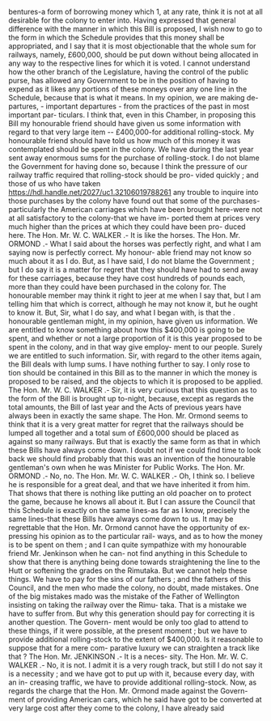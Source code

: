bentures-a form of borrowing money which 1, at any rate, think it is not at all desirable for the colony to enter into. Having expressed that general difference with the manner in which this Bill is proposed, I wish now to go to the form in which the Schedule provides that this money shall be appropriated, and I say that it is most objectionable that the whole sum for railways, namely, £600,000, should be put down without being allocated in any way to the respective lines for which it is voted. I cannot understand how the other branch of the Legislature, having the control of the public purse, has allowed any Government to be in the position of having to expend as it likes any portions of these moneys over any one line in the Schedule, because that is what it means. In my opinion, we are making de- partures, - important departures - from the practices of the past in most important par- ticulars. I think that, even in this Chamber, in proposing this Bill my honourable friend should have given us some information with regard to that very large item -- £400,000-for additional rolling-stock. My honourable friend should have told us how much of this money it was contemplated should be spent in the colony. We have during the last year sent away enormous sums for the purchase of rolling-stock. I do not blame the Government for having done so, because I think the pressure of our railway traffic required that rolling-stock should be pro- vided quickly ; and those of us who have taken https://hdl.handle.net/2027/uc1.32106019788261 any trouble to inquire into those purchases by the colony have found out that some of the purchases-particularly the American carriages which have been brought here-were not at all satisfactory to the colony-that we have im- ported them at prices very much higher than the prices at which they could have been pro- duced here. The Hon. Mr. W. C. WALKER .- It is like the horses. The Hon. Mr. ORMOND .- What I said about the horses was perfectly right, and what I am saying now is perfectly correct. My honour- able friend may not know so much about it as I do. But, as I have said, I do not blame the Government ; but I do say it is a matter for regret that they should have had to send away for these carriages, because they have cost hundreds of pounds each, more than they could have been purchased in the colony for. The honourable member may think it right to jeer at me when I say that, but I am telling him that which is correct, although he may not know it, but he ought to know it. But, Sir, what I do say, and what I began with, is that the . honourable gentleman might, in my opinion, have given us information. We are entitled to know something about how this $400,000 is going to be spent, and whether or not a large proportion of it is this year proposed to be spent in the colony, and in that way give employ- ment to our people. Surely we are entitled to such information. Sir, with regard to the other items again, the Bill deals with lump sums. I have nothing further to say. I only rose to tion should be contained in this Bill as to the manner in which the money is proposed to be raised, and the objects to which it is proposed to be applied. The Hon. Mr. W. C. WALKER .- Sir, it is very curious that this question as to the form of the Bill is brought up to-night, because, except as regards the total amounts, the Bill of last year and the Acts of previous years have always been in exactly the same shape. The Hon. Mr. Ormond seems to think that it is a very great matter for regret that the railways should be lumped all together and a total sum of £600,000 should be placed as against so many railways. But that is exactly the same form as that in which these Bills have always come down. I doubt not if we could find time to look back we should find probably that this was an invention of the honourable gentleman's own when he was Minister for Public Works. The Hon. Mr. ORMOND .- No, no. The Hon. Mr. W. C. WALKER .- Oh, I think so. I believe he is responsible for a great deal, and that we have inherited it from him. That shows that there is nothing like putting an old poacher on to protect the game, because he knows all about it. But I can assure the Council that this Schedule is exactly on the same lines-as far as I know, precisely the same lines-that these Bills have always come down to us. It may be regrettable that the Hon. Mr. Ormond cannot have the opportunity of ex- pressing his opinion as to the particular rail- ways, and as to how the money is to be spent on them ; and I can quite sympathize with my honourable friend Mr. Jenkinson when he can- not find anything in this Schedule to show that there is anything being done towards straightening the line to the Hutt or softening the grades on the Rimutaka. But we cannot help these things. We have to pay for the sins of our fathers ; and the fathers of this Council, and the men who made the colony, no doubt, made mistakes. One of the big mistakes mado was the mistake of the Father of Wellington insisting on taking the railway over the Rimu- taka. That is a mistake we have to suffer from. But why this generation should pay for correcting it is another question. The Govern- ment would be only too glad to attend to these things, if it were possible, at the present moment ; but we have to provide additional rolling-stock to the extent of $400,000. Is it reasonable to suppose that for a mere com- parative luxury we can straighten a track like that ? The Hon. Mr. JENKINSON .- It is a neces- sity. The Hon. Mr. W. C. WALKER .- No, it is not. I admit it is a very rough track, but still I do not say it is a necessity ; and we have got to put up with it, because every day, with an in- creasing traffic, we have to provide additional rolling-stock. Now, as regards the charge that the Hon. Mr. Ormond made against the Govern- ment of providing American cars, which he said have got to be converted at very large cost after they come to the colony, I have already said 